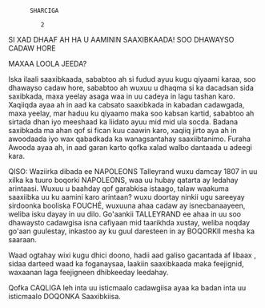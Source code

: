 
          SHARCIGA
          
             2

    

SI XAD DHAAF AH HA U AAMININ SAAXIBKAADA! SOO DHAWAYSO CADAW HORE

MAXAA LOOLA JEEDA?

Iska ilaali saaxibkaada, sababtoo ah si fudud ayuu kugu qiyaami karaa, soo dhawayso cadaw hore, sababtoo ah
wuxuu u dhaqma si ka dacadsan sida saxibkada, maxa yeelay asaga waa in uu cadeya in lagu tashan karo. 
Xaqiiqda ayaa ah in aad ka cabsato saaxibkada in kabadan cadawgada, maxa yeelay, mar haduu ku qiyaamo maka soo kabsan kartid, sababtoo ah sirtada dhan iyo meeshaad ka liidato ayuu mid mid ula socda. Badana saxibkada ma ahan qof si fican kuu caawin karo, xaqiiq jirto aya ah in awoodaada iyo wax qabadkada ka wanagsantahay saaxiibtanimo. Furaha Awooda ayaa ah, in aad garan karto qofka xalad walbo dantaada u adeegi kara.

QISO: Waziirka dibada ee NAPOLEONS Talleyrand wuxu damcay 1807 in uu xilka ka tuuro boqorki NAPOLEONS, waa uu hubay qatarta ay ledahay arintaasi. Wuxuu u baahday qof garabkisa istaago, talaw waakuma saaxiibka uu ku aamini karo arintaan? wuxu doortay ninkii ugu sareeyay sirdoonka booliska FOUCHÉ, wuxuuna ahaa cadaw ay isnecbanaayeen, weliba isku dayay in uu dilo. Go'aankii TALLEYRAND ee ahaa in uu soo dhawaysto cadawgisa isna cafiyaan mid taarikhda xustay, weliba noqday go'aan guulestay, inkastoo ay ku guul daresteen in ay BOQORKII mesha ka saaraan.

Waad ogtahay wixi kugu dhici doono, hadii aad galiso gacantada af libaax , sidaa darteed waad ka foganaysaa, laakiin saaxibkaada maka feejignid, waxaanan laga feejigneen dhibkeeday leedahay.

Qofka CAQLIGA leh inta uu isticmaalo cadawgiisa ayaa ka badan inta uu isticmaalo DOQONKA Saaxibkiisa.
